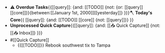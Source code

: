 - ⚠️ **Overdue Tasks**{{[[query]]: {and: [[TODO]]  {not: {or: [[query]] [[core]]}}{between:[[January 1st, 2000]][[yesterday]]} }}}🪓 **Today's Core**{{ [[query]]: {and: [[TODO]] [[core]] {not: [[query]]}} }}
- **Unprocessed Quick Capture**{{[[query]]: {and: [[📥 Quick Capture]] {not: [[📥 Inbox]]} }}}
- #[[Quick Capture]]
    - {{[[TODO]]}} Rebook southwest tix to Tampa 
